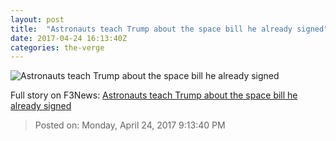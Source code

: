 ```yaml
---
layout: post
title:  "Astronauts teach Trump about the space bill he already signed"
date: 2017-04-24 16:13:40Z
categories: the-verge
---
```


![Astronauts teach Trump about the space bill he already signed](https://cdn0.vox-cdn.com/thumbor/ekj1Pe2CYSXZbw4H2FHZ_T8LPMw=/0x148:4863x2883/1600x900/cdn0.vox-cdn.com/uploads/chorus_image/image/54417911/33432555433_9bea897816_o.0.jpg)




Full story on F3News: [Astronauts teach Trump about the space bill he already signed](http://www.f3nws.com/n/zgpjqF)

> Posted on: Monday, April 24, 2017 9:13:40 PM
